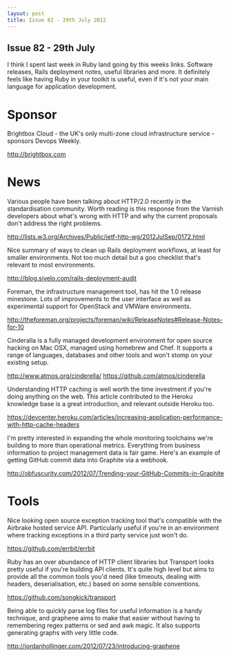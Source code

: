 ```yaml
---
layout: post
title: Issue 82 - 29th July 2012
---
```


## Issue 82 - 29th July

I think I spent last week in Ruby land going by this weeks links. Software releases, Rails deployment notes, useful libraries and more. It definitely feels like having Ruby in your toolkit is useful, even if it's not your main language for application development.


Sponsor
======

Brightbox Cloud - the UK's only multi-zone cloud infrastructure service - sponsors Devops Weekly.

http://brightbox.com


News
====

Various people have been talking about HTTP/2.0 recently in the standardisation community. Worth reading is this response from the Varnish developers about what's wrong with HTTP and why the current proposals don't address the right problems.

http://lists.w3.org/Archives/Public/ietf-http-wg/2012JulSep/0172.html


Nice summary of ways to clean up Rails deployment workflows, at least for smaller environments. Not too much detail but a goo checklist that's relevant to most environments.

http://blog.siyelo.com/rails-deployment-audit


Foreman, the infrastructure management tool, has hit the 1.0 release minestone. Lots of improvements to the user interface as well as experimental support for OpenStack and VMWare environments.

http://theforeman.org/projects/foreman/wiki/ReleaseNotes#Release-Notes-for-10


Cinderalla is a fully managed development environment for open source hacking on Mac OSX, managed using homebrew and Chef. It supports a range of languages, databases and other tools and won't stomp on your existing setup.

http://www.atmos.org/cinderella/
https://github.com/atmos/cinderella


Understanding HTTP caching is well worth the time investment if you're doing anything on the web. This article contributed to the Heroku knowledge base is a great introduction, and relevant outside Heroku too.

https://devcenter.heroku.com/articles/increasing-application-performance-with-http-cache-headers


I'm pretty interested in expanding the whole monitoring toolchains we're building to more than operational metrics. Everything from business information to project management data is fair game. Here's an example of getting GitHub commit data into Graphite via a webhook.

http://obfuscurity.com/2012/07/Trending-your-GitHub-Commits-in-Graphite


Tools
====

Nice looking open source exception tracking tool that's compatible with the Airbrake hosted service API. Particularly useful if you're in an environment where tracking exceptions in a third party service just won't do.

https://github.com/errbit/errbit


Ruby has an over abundance of HTTP client libraries but Transport looks pretty useful if you're building API clients. It's quite high level but aims to provide all the common tools you'd need (like timeouts, dealing with headers, deserialisation, etc.) based on some sensible conventions.

https://github.com/songkick/transport


Being able to quickly parse log files for useful information is a handy technique, and graphene aims to make that easier without having to remembering regex patterns or sed and awk magic. It also supports generating graphs with very little code.

http://jordanhollinger.com/2012/07/23/introducing-graphene
